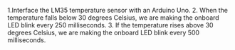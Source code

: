 1.Interface the LM35 temperature sensor with an Arduino Uno.
2. When the temperature falls below 30 degrees Celsius, we are making the onboard LED blink every 250 milliseconds.
3. If the temperature rises above 30 degrees Celsius, we are making the onboard LED blink every 500 milliseconds.
